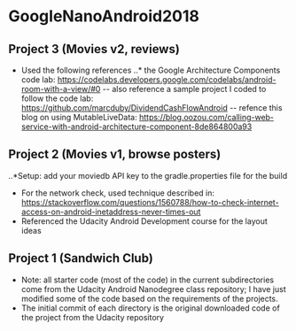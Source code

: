 # GoogleNanoAndroid2018 #

## Project 3 (Movies v2, reviews) ##
* Used the following references
  ..* the Google Architecture Components code lab: https://codelabs.developers.google.com/codelabs/android-room-with-a-view/#0
  -- also reference a sample project I coded to follow the code lab: https://github.com/marcduby/DividendCashFlowAndroid
  -- refence this blog on using MutableLiveData: https://blog.oozou.com/calling-web-service-with-android-architecture-component-8de864800a93

## Project 2 (Movies v1, browse posters) ##
..*Setup: add your moviedb API key to the gradle.properties file for the build
- For the network check, used technique described in: https://stackoverflow.com/questions/1560788/how-to-check-internet-access-on-android-inetaddress-never-times-out
- Referenced the Udacity Android Development course for the layout ideas


## Project 1 (Sandwich Club) ##
* Note: all starter code (most of the code) in the current subdirectories come from the Udacity Android Nanodegree class repository; I have just modified some of the code based on the requirements of the projects.
* The initial commit of each directory is the original downloaded code of the project from the Udacity repository
